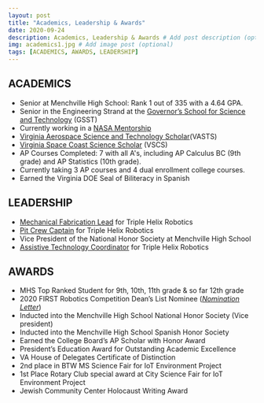 ```yaml
---
layout: post
title: "Academics, Leadership & Awards"
date: 2020-09-24
description: Academics, Leadership & Awards # Add post description (optional)
img: academics1.jpg # Add image post (optional)
tags: [ACADEMICS, AWARDS, LEADERSHIP]
---
```


## ACADEMICS

* Senior at Menchville High School:  Rank 1 out of 335 with a 4.64 GPA. 
* Senior in the Engineering Strand at the [Governor’s School for Science and Technology](https://nhrec.org/gsst/) (GSST)
* Currently working in a [NASA Mentorship](https://natgrrl.github.io/nasa-mentorship/)
* [Virginia Aerospace Science and Technology Scholar](https://natgrrl.github.io/vasts/)(VASTS)
* [Virginia Space Coast Science Scholar](https://natgrrl.github.io/vscs/) (VSCS)
* AP Courses Completed: 7 with all A's, including AP Calculus BC (9th grade) and AP Statistics (10th grade).
* Currently taking 3 AP courses and 4 dual enrollment college courses. 
* Earned the Virginia DOE Seal of Biliteracy in Spanish 


## LEADERSHIP

* [Mechanical Fabrication Lead](https://natgrrl.github.io/mech-pit-lead-robotics/) for Triple Helix Robotics
* [Pit Crew Captain](https://natgrrl.github.io/mech-pit-lead-robotics/) for Triple Helix Robotics
* Vice President of the National Honor Society at Menchville High School
* [Assistive Technology Coordinator](https://natgrrl.github.io/at/) for Triple Helix Robotics

## AWARDS

* MHS Top Ranked Student for 9th, 10th, 11th grade & so far 12th grade
* 2020 FIRST Robotics Competition Dean’s List Nominee    ([*Nomination Letter*](http://natgrrl.github.io/assets/DeansListNat.pdf))
* Inducted into the Menchville High School National Honor Society  (Vice president)
* Inducted into the Menchville High School Spanish Honor Society
* Earned the College Board’s AP Scholar with Honor Award
* President’s Education Award for Outstanding Academic Excellence
* VA House of Delegates Certificate of Distinction
* 2nd place in BTW MS Science Fair for IoT Environment Project
* 1st Place Rotary Club special award at City Science Fair for IoT Environment Project
* Jewish Community Center Holocaust Writing Award











